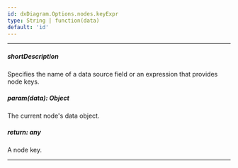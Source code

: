 ```yaml
---
id: dxDiagram.Options.nodes.keyExpr
type: String | function(data)
default: 'id'
---
```

---
##### shortDescription
Specifies the name of a data source field or an expression that provides node keys.

##### param(data): Object
The current node's data object.

##### return: any
A node key.

---
